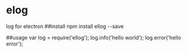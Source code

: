# elog
log for electron
##install
npm install ellog --save

##usage
var log = require('ellog');
log.info('hello world');
log.error('hello error');
